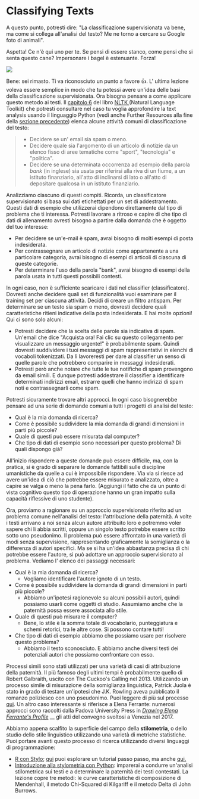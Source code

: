 # Classifying Texts

A questo punto, potresti dire: "La classificazione supervisionata va bene, ma come si collega all'analisi del testo? Me ne torno a cercare su Google foto di animali".&#x20;

Aspetta! Ce n'è qui uno per te. Se pensi di essere stanco, come pensi che si senta questo cane? Impersonare i bagel è estenuante. Forza!

![](../assets/sleepingstarbuck.jpg)

Bene: sei rimasto. Ti va riconosciuto un punto a favore :thumbsup:. L' ultima lezione voleva essere semplice in modo che tu potessi avere un'idea delle basi della classificazione supervisionata. Ora bisogna pensare a come applicare questo metodo ai testi. Il [capitolo 6](https://www.nltk.org/book/ch06.html)  del libro [NLTK ](https://www.nltk.org/)(Natural Language Toolkit) che potresti consultare nel caso tu voglia approfondire la text analysis usando il linguaggio Python (vedi anche Further Resources alla fine della [sezione precedente](supervised-classifiers.md)) elenca alcune attività comuni di classificazione del testo:

> * Decidere se un' email sia spam o meno.
> * Decidere quale sia l'argomento di un articolo di notizie da un elenco fisso di aree tematiche come "sport", "tecnologia" e "politica".&#x20;
> * Decidere se una determinata occorrenza ad esempio della parola _bank_ (in inglese) sia usata per riferirsi alla riva di un fiume, a un istituto finanziario, all'atto di inclinarsi di lato o all'atto di depositare qualcosa in un istituto finanziario.

Analizziamo ciascuno di questi compiti. Ricorda, un classificatore supervisionato si basa sui dati etichettati per un set di addestramento. Questi dati di esempio che utilizzerai dipendono direttamente dal tipo di problema che ti interessa. Potresti lavorare a ritroso e capire di che tipo di dati di allenamento avresti bisogno a partire dalla domanda che è oggetto del tuo interesse:

* Per decidere se un'e-mail è spam, avrai bisogno di molti esempi di posta indesiderata.&#x20;
* Per contrassegnare un articolo di notizie come appartenente a una particolare categoria, avrai bisogno di esempi di articoli di ciascuna di queste categorie.&#x20;
* Per determinare l'uso della parola "bank", avrai bisogno di esempi della parola usata in tutti questi possibili contesti.

In ogni caso, non è sufficiente scaricare i dati nel classifier (classificatore). Dovresti anche decidere quali set di funzionalità vuoi esaminare per il training set per ciascuna attività. Decidi di creare un filtro antispam. Per determinare se un testo sia spam o meno, dovresti decidere quali caratteristiche ritieni indicative della posta indesiderata. E hai molte opzioni! Qui ci sono solo alcuni:

* Potresti decidere che la scelta delle parole sia indicativa di spam. Un'email che dice "Acquista ora! Fai clic su questo collegamento per visualizzare un messaggio urgente!" è probabilmente spam. Quindi dovresti suddividere i tuoi messaggi di spam rappresentativi in elenchi di vocaboli tokenizzati. Da lì lavoreresti per dare al classifier un senso di quelle parole che potrebbero comparire in messaggi indesiderati.&#x20;
* Potresti però anche notare che tutte le tue notifiche di spam provengono da email simili. E dunque potresti addestrare il classifier a identificare determinati indirizzi email, estrarre quelli che hanno indirizzi di spam noti e contrassegnarli come spam.

Potresti sicuramente trovare altri approcci. In ogni caso bisognerebbe pensare ad una serie di domande comuni a tutti i progetti di analisi del testo:

* Qual è la mia domanda di ricerca?&#x20;
* Come è possibile suddividere la mia domanda di grandi dimensioni in parti più piccole?&#x20;
* Quale di questi può essere misurata dal computer?&#x20;
* Che tipo di dati di esempio sono necessari per questo problema? Di quali dispongo già?

All'inizio rispondere a queste domande può essere difficile, ma, con la pratica, si è grado di separare le domande fattibili sulle discipline umanistiche da quelle a cui è impossibile rispondere. Via via si riesce ad avere un'idea di ciò che potrebbe essere misurato e analizzato, oltre a capire se valga o meno la pena farlo. (Aggiungi il fatto che da un punto di vista cognitivo questo tipo di operazione hanno un gran impatto sulla capacità riflessive di uno studente).

Ora, proviamo a ragionare su un approccio supervisionato riferito ad un problema comune nell'analisi del testo: l'attribuzione della paternità. A volte i testi arrivano a noi senza alcun autore attribuito loro e potremmo voler sapere chi li abbia scritti, oppure un singolo testo potrebbe essere scritto sotto uno pseudonimo. Il problema può essere affrontato in una varietà di modi senza supervisione, rappresentando graficamente la somiglianza o la differenza di autori specifici. Ma se si ha un'idea abbastanza precisa di chi potrebbe essere l'autore, si può adottare un approccio supervisionato al problema. Vediamo l' elenco dei passaggi necessari:

* Qual è la mia domanda di ricerca?
  * Vogliamo identificare l'autore ignoto di un testo.
* Come è possibile suddividere la domanda di grandi dimensioni in parti più piccole?
  * Abbiamo un'ipotesi ragionevole su alcuni possibili autori, quindi possiamo usarli come oggetti di studio. Assumiamo anche che la paternità possa essere associata allo stile.
* Quale di questi può misurare il computer?
  * Bene, lo stile è la somma totale di vocabolario, punteggiatura e schemi retorici, tra le altre cose. Si possono contare tutti!
* Che tipo di dati di esempio abbiamo che possiamo usare per risolvere questo problema?
  * Abbiamo il testo sconosciuto. E abbiamo anche diversi testi dei potenziali autori che possiamo confrontare con esso.

Processi simili sono stati utilizzati per una varietà di casi di attribuzione della paternità. Il più famoso degli ultimi tempi è probabilmente quello di Robert Galbraith, uscito con The Cuckoo's Calling nel 2013. Utilizzando un processo simile di misurazione della somiglianza linguistica, Patrick Juola è stato in grado di testare un'ipotesi che J.K. Rowling aveva pubblicato il romanzo poliziesco con uno pseudonimo. Puoi leggere di più sul processo [qui](https://www.scientificamerican.com/article/how-a-computer-program-helped-show-jk-rowling-write-a-cuckoos-calling/).  Un altro caso interessante si riferisce a Elena Ferrante: numerosi approcci sono raccolti dalla Padova University Press in [_Drawing Elena Ferrante's Profile_](http://www.padovauniversitypress.it/system/files/preview/9788869381300.pdf) __ gli atti del convegno svoltosi a Venezia nel 2017.

Abbiamo appena scalfito la superficie del campo della **stilometria**, o dello studio dello stile linguistico utilizzando una varietà di metriche statistiche. Puoi portare avanti questo processo di ricerca utilizzando diversi linguaggi di programmazione:

* [R con Stylo](https://computationalstylistics.github.io/); [qui](https://computationalstylistics.github.io/stylo\_nutshell/) puoi esplorare un tutorial passo passo, ma anche [qui.](http://dh2013.unl.edu/abstracts/ab-136.html)
* [Introduzione alla stylometria con Python](https://programminghistorian.org/en/lessons/introduction-to-stylometry-with-python): imparerai a condurre un'analisi stilometrica sui testi e a determinare la paternità dei testi contestati. La lezione copre tre metodi: le curve caratteristiche di composizione di Mendenhall, il metodo Chi-Squared di Kilgariff e il metodo Delta di John Burrows.
